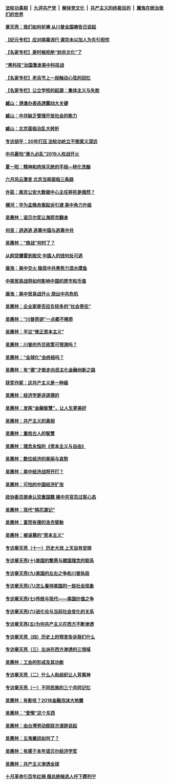 ####  [法轮功真相](../../../../basic/blob/master/README.md?t=07070031) &nbsp;|&nbsp; [九评共产党](../../../../9ping.md/blob/master/README.md?t=07070031) &nbsp;|&nbsp; [解体党文化](../../../../jtdwh.md/blob/master/README.md?t=07070031)  &nbsp;|&nbsp; [共产主义的终极目的](../../../../gczydzjmd.md/blob/master/README.md?t=07070031) &nbsp;|&nbsp; [魔鬼在统治我们的世界](../../../../mgztzwmdsj.md/blob/master/README.md?t=07070031) 

#### [章天亮：我们如何祈祷 从川普全国祷告日说起](../pages/nsc423/n11944627.md?t=07070031) 

#### [【纪元专栏】应对病毒流行 渥京未以加人为先引担忧](../pages/nsc423/n11875714.md?t=07070031) 

#### [【名家专栏】是时候拒绝“封杀文化”了](../pages/nsc423/n11814093.md?t=07070031) 

#### [“黑科技”治国激发美中科技战](../pages/nsc423/n11638056.md?t=07070031) 

#### [【名家专栏】老兵节上一段触动心弦的回忆](../pages/nsc423/n11646016.md?t=07070031) 

#### [【名家专栏】公立学校的起源：集体主义与失败](../pages/nsc423/n11601833.md?t=07070031) 

#### [臧山：港澳办表态透露四大关键](../pages/nsc423/n11421628.md?t=07070031) 

#### [臧山：中共缺乏管理开放社会的能力](../pages/nsc423/n11407457.md?t=07070031) 

#### [臧山：北京面临治乱大转折](../pages/nsc423/n11406895.md?t=07070031) 

#### [专访胡平：20年打压 法轮功屹立不倒意义深远](../pages/nsc423/n11398800.md?t=07070031) 

#### [中共最怕“逢九必乱”2019人权战开火](../pages/nsc423/n11385248.md?t=07070031) 

#### [夏一阳：精神和肉体灭绝的手段—转化洗脑](../pages/nsc423/n11368250.md?t=07070031) 

#### [六月风云激变 北京当局面临三条路](../pages/nsc423/n11313668.md?t=07070031) 

#### [许茹：南京公安大数据中心主任猝死是偶然？](../pages/nsc423/n11064744.md?t=07070031) 

#### [横河：华为孟晚舟案起诉引渡 美中角力升级](../pages/nsc423/n11027230.md?t=07070031) 

#### [吴惠林：诺贝尔奖让海耶克翻身](../pages/nsc423/n10890049.md?t=07070031) 

#### [何坚：逃逃逃 逃离中国与逃离中共](../pages/nsc423/n10592891.md?t=07070031) 

#### [吴惠林：“商战”何时了？](../pages/nsc423/n10573558.md?t=07070031) 

#### [从网贷爆雷到股灾 中国人的钱何处可逃](../pages/nsc423/n10572800.md?t=07070031) 

#### [唐浩：美中交火 隐现中共黑势力混水摸鱼](../pages/nsc423/n10544040.md?t=07070031) 

#### [中美贸易战将如何影响中国的房市和币值](../pages/nsc423/n10543697.md?t=07070031) 

#### [唐浩：美中贸易战开火 烧出中共危机](../pages/nsc423/n10540126.md?t=07070031) 

#### [吴惠林：企业家是否应负较多的“社会责任”](../pages/nsc423/n10535022.md?t=07070031) 

#### [吴惠林：“川普奇迹”一点都不稀奇](../pages/nsc423/n10512808.md?t=07070031) 

#### [吴惠林：平议“修正资本主义”](../pages/nsc423/n10495724.md?t=07070031) 

#### [吴惠林：川普的外交政策可预测吗？](../pages/nsc423/n10462387.md?t=07070031) 

#### [吴惠林：“全球化”会终结吗？](../pages/nsc423/n10452838.md?t=07070031) 

#### [吴惠林：有“德”才能走向民主化金融创新之路](../pages/nsc423/n10432292.md?t=07070031) 

#### [获奖作家：这共产主义是一种癌](../pages/nsc423/n10431541.md?t=07070031) 

#### [吴惠林：经济学是讲道德的](../pages/nsc423/n10398014.md?t=07070031) 

#### [吴惠林：发挥“金融智慧”，让人生更美好](../pages/nsc423/n10375019.md?t=07070031) 

#### [吴惠林：共产主义的真相](../pages/nsc423/n10351394.md?t=07070031) 

#### [吴惠林：重拾古人的智慧](../pages/nsc423/n10337691.md?t=07070031) 

#### [吴惠林：理念永恒的《资本主义与自由》](../pages/nsc423/n10316274.md?t=07070031) 

#### [吴惠林：数位经济的美丽与哀愁](../pages/nsc423/n10292946.md?t=07070031) 

#### [吴惠林：美中经济战将开打？](../pages/nsc423/n10258825.md?t=07070031) 

#### [吴惠林：可怕的中国经济扩张](../pages/nsc423/n10219147.md?t=07070031) 

#### [政协委员提承认双重国籍 揭中共官员过客心态](../pages/nsc423/n10208809.md?t=07070031) 

#### [吴惠林：现代“桃花源记”](../pages/nsc423/n10185234.md?t=07070031) 

#### [吴惠林：富而有德的洛克斐勒](../pages/nsc423/n10142264.md?t=07070031) 

#### [吴惠林：被诬蔑的“资本主义”](../pages/nsc423/n10124816.md?t=07070031) 

#### [专访章天亮（十一）历史大戏 上天自有安排](../pages/nsc423/n10094905.md?t=07070031) 

#### [专访章天亮(十)美国的繁荣与建国理念的联系](../pages/nsc423/n10094899.md?t=07070031) 

#### [专访章天亮(九)美国的左右之争和川普执政](../pages/nsc423/n10094889.md?t=07070031) 

#### [专访章天亮(八)怎么看待美国的一些社会现象](../pages/nsc423/n10094857.md?t=07070031) 

#### [专访章天亮(七)传统与现代——美国价值之争](../pages/nsc423/n10093140.md?t=07070031) 

#### [专访章天亮(六)进化论与当前社会变化的关系](../pages/nsc423/n10092036.md?t=07070031) 

#### [专访章天亮(五)为何共产主义在西方不断渗透](../pages/nsc423/n10083620.md?t=07070031) 

#### [专访章天亮（四）历史上的预言告诉我们什么](../pages/nsc423/n10083606.md?t=07070031) 

#### [专访章天亮（三）左派在西方渗透的三领域](../pages/nsc423/n10081115.md?t=07070031) 

#### [吴惠林：工会的形成及其功能](../pages/nsc423/n10080633.md?t=07070031) 

#### [专访章天亮（二）什么人和组织让人背离神](../pages/nsc423/n10076637.md?t=07070031) 

#### [专访章天亮（一）不同民族的三个共同记忆](../pages/nsc423/n10074188.md?t=07070031) 

#### [吴惠林：有影呒？2018金融泡沫大地震](../pages/nsc423/n10040534.md?t=07070031) 

#### [吴惠林：“爱情”这个东西](../pages/nsc423/n10019423.md?t=07070031) 

#### [吴惠林：由台湾劳动部政次请辞说起](../pages/nsc423/n9979679.md?t=07070031) 

#### [吴惠林：五鬼搬运如何了？](../pages/nsc423/n9925338.md?t=07070031) 

#### [吴惠林：有感于本年诺贝尔经济学奖](../pages/nsc423/n9871883.md?t=07070031) 

#### [吴惠林：共产主义渗透全球](../pages/nsc423/n9812748.md?t=07070031) 

#### [十月革命引百年红祸 俄总统候选人吁下葬列宁](../pages/nsc423/n9810182.md?t=07070031) 

